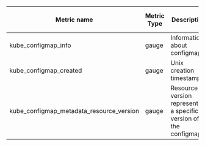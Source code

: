 | Metric name | Metric Type | Description | Unit (where applicable) | Labels/tags | Status |
| ----------- | ----------- | ----------- | ----------------------- | ----------- | ------ |
|kube_configmap_info|gauge|Information about configmap.|
|kube_configmap_created|gauge|Unix creation timestamp|
|kube_configmap_metadata_resource_version|gauge|Resource version representing a specific version of the configmap.|

